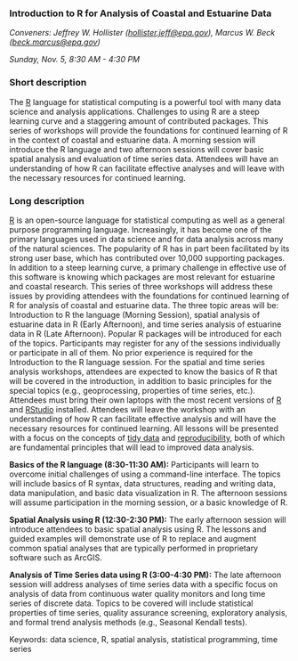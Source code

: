 ### Introduction to R for Analysis of Coastal and Estuarine Data

*Conveners: Jeffrey W. Hollister (hollister.jeff@epa.gov), Marcus W. Beck (beck.marcus@epa.gov)*

*Sunday, Nov. 5, 8:30 AM - 4:30 PM*

### Short description

The [R](https://www.r-project.org/) language for statistical computing is a powerful tool with many data science and analysis applications. Challenges to using R are a steep learning curve and a staggering amount of contributed packages. This series of workshops will provide the foundations for continued learning of R in the context of coastal and estuarine data. A morning session will introduce the R language and two afternoon sessions will cover basic spatial analysis and evaluation of time series data. Attendees will have an understanding of how R can facilitate effective analyses and will leave with the necessary resources for continued learning.

### Long description
 
[R](https://www.r-project.org/) is an open-source language for statistical computing as well as a general purpose programming language. Increasingly, it has become one of the primary languages used in data science and for data analysis across many of the natural sciences. The popularity of R has in part been facilitated by its strong user base, which has contributed over 10,000 supporting packages. In addition to a steep learning curve, a primary challenge in effective use of this software is knowing which packages are most relevant for estuarine and coastal research. This series of three workshops will address these issues by providing attendees with the foundations for continued learning of R for analysis of coastal and estuarine data. The three topic areas will be: Introduction to R the language (Morning Session), spatial analysis of estuarine data in R (Early Afternoon), and time series analysis of estuarine data in R (Late Afternoon).  Popular R packages will be introduced for each of the topics.  Participants may register for any of the sessions individually or participate in all of them.  No prior experience is required for the Introduction to the R language session. For the spatial and time series analysis workshops, attendees are expected to know the basics of R that will be covered in the introduction, in addition to basic principles for the special topics (e.g., geoprocessing, properties of time series, etc.). Attendees must bring their own laptops with the most recent versions of [R](https://www.r-project.org/) and [RStudio](https://www.rstudio.com/products/rstudio/download3/) installed.  Attendees will leave the workshop with an understanding of how R can facilitate effective analysis and will have the necessary resources for continued learning. All lessons will be presented with a focus on the concepts of [tidy data](http://vita.had.co.nz/papers/tidy-data.pdf) and [reproducibility](http://kbroman.org/steps2rr/), both of which are fundamental principles that will lead to improved data analysis.

__Basics of the R language (8:30-11:30 AM):__  Participants will learn to overcome initial challenges of using a command-line interface. The topics will include basics of R syntax, data structures, reading and writing data, data manipulation, and basic data visualization in R.  The afternoon sessions will assume participation in the morning session, or a basic knowledge of R.

__Spatial Analysis using R (12:30-2:30 PM):__ The early afternoon session will introduce attendees to basic spatial analysis using R. The lessons and guided examples will demonstrate use of R to replace and augment common spatial analyses that are typically performed in proprietary software such as ArcGIS. 

__Analysis of Time Series data using R (3:00-4:30 PM):__ The late afternoon session will address analyses of time series data with a specific focus on analysis of data from continuous water quality monitors and long time series of discrete data. Topics to be covered will include statistical properties of time series, quality assurance screening, exploratory analysis, and formal trend analysis methods (e.g., Seasonal Kendall tests). 

Keywords: data science, R, spatial analysis, statistical programming, time series
